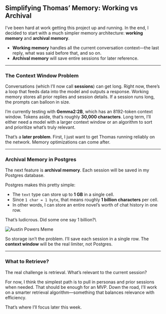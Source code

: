  ## Simplifying Thomas’ Memory: Working vs Archival

I’ve been hard at work getting this project up and running. In the end, I decided to start with a much simpler memory architecture: **working memory** and **archival memory**.

* **Working memory** handles all the current conversation context—the last reply, what was said before that, and so on.
* **Archival memory** will save entire sessions for later reference.

---

### The Context Window Problem

Conversations (which I’ll now call **sessions**) can get long. Right now, there’s a loop that feeds data into the model and outputs a response. Working memory stores all prior replies and session details. If a session runs long, the prompts can balloon in size.

I’m currently testing with **Gemma2:2B**, which has an 8192-token context window. Tokens aside, that’s roughly **30,000 characters**. Long term, I’ll either need a model with a larger context window or an algorithm to sort and prioritize what’s truly relevant.

That’s a **later problem**. First, I just want to get Thomas running reliably on the network. Memory optimizations can come after.

---

### Archival Memory in Postgres

The next feature is **archival memory**. Each session will be saved in my Postgres database.

Postgres makes this pretty simple:

* The `text` type can store up to **1 GB** in a single cell.
* Since `1 char = 1 byte`, that means roughly **1 billion characters** per cell.
* In other words, I can store an entire novel’s worth of chat history in one row.

That’s ludicrous. Did some one say 1 billion?\

![Austin Powers Meme](https://upload.wikimedia.org/wikipedia/en/1/16/Drevil_million_dollars.jpg)


So storage isn’t the problem. I’ll save each session in a single row. The **context window** will be the real limiter, not Postgres.

---

### What to Retrieve?

The real challenge is retrieval. What’s relevant to the current session?

For now, I think the simplest path is to pull in personas and prior sessions when needed. That should be enough for an MVP. Down the road, I’ll work on a smarter retrieval algorithm—something that balances relevance with efficiency.

That’s where I’ll focus later this week.
